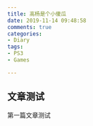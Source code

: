 ```yaml
---
title: 高杨是个小傻瓜
date: 2019-11-14 09:48:58
comments: true
categories:
- Diary
tags:
- PS3
- Games

---
```

## 文章测试

第一篇文章测试